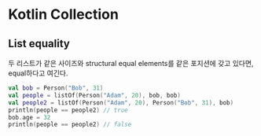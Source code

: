 # Kotlin Collection

## List equality
두 리스트가 같은 사이즈와 structural equal elements를 같은 포지션에 갖고 있다면, equal하다고 여긴다.
```kotlin
val bob = Person("Bob", 31)
val people = listOf(Person("Adam", 20), bob, bob)
val people2 = listOf(Person("Adam", 20), Person("Bob", 31), bob)
println(people == people2) // true
bob.age = 32
println(people == people2) // false
```
```